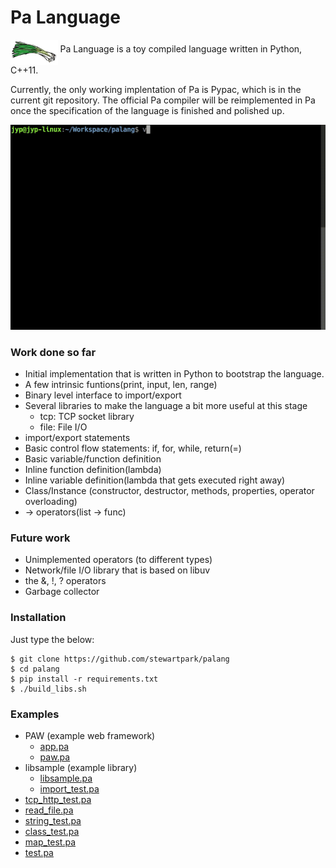 Pa Language
===========

<img src="https://raw.githubusercontent.com/stewartpark/palang/master/misc/logo.png" height="40" alt="" align="middle"/> Pa Language is a toy compiled language written in Python, C++11.

Currently, the only working implentation of Pa is Pypac, which is in the current git repository. The official Pa compiler will be reimplemented in Pa once the specification of the language is finished and polished up.

![Screencast](https://raw.githubusercontent.com/stewartpark/palang/master/misc/demo.gif)

### Work done so far

 - Initial implementation that is written in Python to bootstrap the language.
 - A few intrinsic funtions(print, input, len, range)
 - Binary level interface to import/export
 - Several libraries to make the language a bit more useful at this stage
    - tcp: TCP socket library
    - file: File I/O
 - import/export statements
 - Basic control flow statements: if, for, while, return(=)
 - Basic variable/function definition
 - Inline function definition(lambda)
 - Inline variable definition(lambda that gets executed right away)
 - Class/Instance (constructor, destructor, methods, properties, operator overloading)
 - -> operators(list -> func)

### Future work

 - Unimplemented operators (to different types)
 - Network/file I/O library that is based on libuv
 - the &, !, ? operators
 - Garbage collector

### Installation

Just type the below:

```
$ git clone https://github.com/stewartpark/palang
$ cd palang
$ pip install -r requirements.txt
$ ./build_libs.sh
```

### Examples

 - PAW (example web framework)
    - [app.pa](https://github.com/stewartpark/palang/blob/master/examples/paw/app.pa)
    - [paw.pa](https://github.com/stewartpark/palang/blob/master/examples/paw/paw.pa)
 - libsample (example library)
    - [libsample.pa](https://github.com/stewartpark/palang/blob/master/examples/libsample.pa)
    - [import_test.pa](https://github.com/stewartpark/palang/blob/master/examples/import_test.pa)
 - [tcp_http_test.pa](https://github.com/stewartpark/palang/blob/master/examples/tcp_http_test.pa)
 - [read_file.pa](https://github.com/stewartpark/palang/blob/master/examples/read_file.pa)
 - [string_test.pa](https://github.com/stewartpark/palang/blob/master/examples/string_test.pa)
 - [class_test.pa](https://github.com/stewartpark/palang/blob/master/examples/class_test.pa)
 - [map_test.pa](https://github.com/stewartpark/palang/blob/master/examples/map_test.pa)
 - [test.pa](https://github.com/stewartpark/palang/blob/master/examples/test.pa)
